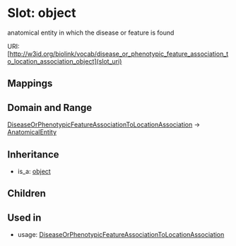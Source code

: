 # Slot: object


anatomical entity in which the disease or feature is found

URI: [http://w3id.org/biolink/vocab/disease_or_phenotypic_feature_association_to_location_association_object](slot_uri)
## Mappings

## Domain and Range

[DiseaseOrPhenotypicFeatureAssociationToLocationAssociation](DiseaseOrPhenotypicFeatureAssociationToLocationAssociation.md) -> [AnatomicalEntity](AnatomicalEntity.md)
## Inheritance

 *  is_a: [object](object.md)
## Children

## Used in

 *  usage: [DiseaseOrPhenotypicFeatureAssociationToLocationAssociation](DiseaseOrPhenotypicFeatureAssociationToLocationAssociation.md)
